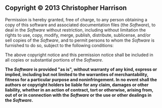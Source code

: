 ## Copyright © 2013 Christopher Harrison

Permission is hereby granted, free of charge, to any person obtaining a copy of this software and associated documentation files (the *Software*), to deal in the *Software* without restriction, including without limitation the rights to use, copy, modify, merge, publish, distribute, sublicense, and/or sell copies of the *Software*, and to permit persons to whom the *Software* is furnished to do so, subject to the following conditions:

The above copyright notice and this permission notice shall be included in all copies or substantial portions of the *Software*.

**The *Software* is provided "as is", without warranty of any kind, express or implied, including but not limited to the warranties of merchantability, fitness for a particular purpose and noninfringement. In no event shall the authors or copyright holders be liable for any claim, damages or other liability, whether in an action of contract, tort or otherwise, arising from, out of or in connection with the *Software* or the use or other dealings in the *Software*.**
